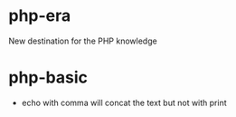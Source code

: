 # php-era
New destination for the PHP knowledge
# php-basic
- echo with comma will concat the text but not with print